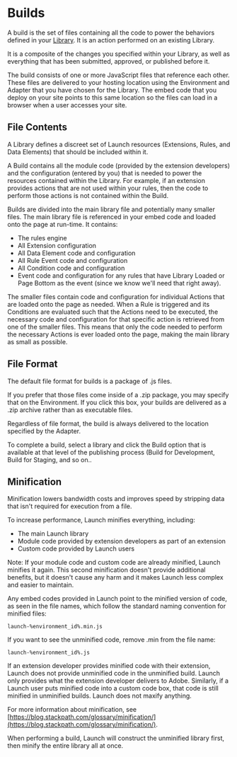 # Builds

A build is the set of files containing all the code to power the behaviors defined in your [Library](libraries.md).  It is an action performed on an existing Library.

It is a composite of the changes you specified within your Library, as well as everything that has been submitted, approved, or published before it.

The build consists of one or more JavaScript files that reference each other. These files are delivered to your hosting location using the Environment and Adapter that you have chosen for the Library. The embed code that you deploy on your site points to this same location so the files can load in a browser when a user accesses your site.

## File Contents

A Library defines a discreet set of Launch resources \(Extensions, Rules, and Data Elements\) that should be included within it.

A Build contains all the module code \(provided by the extension developers\) and the configuration \(entered by you\) that is needed to power the resources contained within the Library. For example, if an extension provides actions that are not used within your rules, then the code to perform those actions is not contained within the Build.

Builds are divided into the main library file and potentially many smaller files.  The main library file is referenced in your embed code and loaded onto the page at run-time.  It contains:

* The rules engine
* All Extension configuration
* All Data Element code and configuration
* All Rule Event code and configuration
* All Condition code and configuration
* Event code and configuration for any rules that have Library Loaded or Page Bottom as the event \(since we know we'll need that right away\).

The smaller files contain code and configuration for individual Actions that are loaded onto the page as needed.  When a Rule is triggered and its Conditions are evaluated such that the Actions need to be executed, the necessary code and configuration for that specific action is retrieved from one of the smaller files.  This means that only the code needed to perform the necessary Actions is ever loaded onto the page, making the main library as small as possible.

## File Format

The default file format for builds is a package of .js files.

If you prefer that those files come inside of a .zip package, you may specify that on the Environment.  If you click this box, your builds are delivered as a .zip archive rather than as executable files.

Regardless of file format, the build is always delivered to the location specified by the Adapter.

To complete a build, select a library and click the Build option that is available at that level of the publishing process \(Build for Development, Build for Staging, and so on..

## Minification

Minification lowers bandwidth costs and improves speed by stripping data that isn't required for execution from a file.

To increase performance, Launch minifies everything, including:

* The main Launch library
* Module code provided by extension developers as part of an extension
* Custom code provided by Launch users

Note: If your module code and custom code are already minified, Launch minifies it again. This second minification doesn't provide additional benefits, but it doesn't cause any harm and it makes Launch less complex and easier to maintain.

Any embed codes provided in Launch point to the minified version of code, as seen in the file names, which follow the standard naming convention for minified files:

`launch-%environment_id%.min.js`

If you want to see the unminified code, remove .min from the file name:

`launch-%environment_id%.js`

If an extension developer provides minified code with their extension, Launch does not provide unminified code in the unminified build. Launch only provides what the extension developer delivers to Adobe. Similarly, if a Launch user puts minified code into a custom code box, that code is still minified in unminified builds. Launch does not maxify anything.

For more information about minification, see [https://blog.stackpath.com/glossary/minification/](https://blog.stackpath.com/glossary/minification/).

When performing a build, Launch will construct the unminified library first, then minify the entire library all at once.

